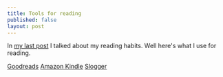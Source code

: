 ```yaml
---
title: Tools for reading
published: false
layout: post
---
```


In [my last post](http://benchinn.com/2014/08/08/did-the-reading.html) I talked about my reading habits. Well here's what I use for reading.

[Goodreads](https://www.goodreads.com/)
[Amazon Kindle](http://www.amazon.com/kindle-store-ebooks-newspapers-blogs/b?node=133141011)
[Slogger](http://brettterpstra.com/projects/slogger/)

